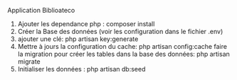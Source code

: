 Application Biblioateco
1. Ajouter les dependance php : composer install
2. Créer la Base des données (voir les configuration dans le fichier .env)
3. ajouter une clé: php artisan key:generate
4. Mettre à jours la configuration du cache: php artisan config:cache
faire la migration pour créer les tables dans la base des données: php artisan migrate
5. Initialiser les données : php artisan db:seed
 
